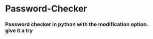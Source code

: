 # Password-Checker
<h3>Password checker in python with the modification option.<br> give it a try</h3>
